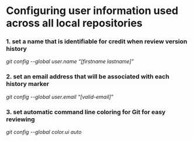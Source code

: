 # Configuring user information used across all local repositories
### 1. set a name that is identifiable for credit when review version history
_git config --global user.name “[firstname lastname]”_
### 2. set an email address that will be associated with each history marker
_git config --global user.email “[valid-email]”_
### 3. set automatic command line coloring for Git for easy reviewing
_git config --global color.ui auto_
